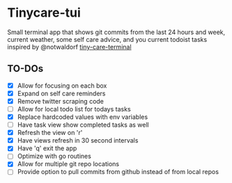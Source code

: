 # Tinycare-tui

Small terminal app that shows git commits from the last 24 hours and week, current weather, some self care advice, and you current todoist tasks
inspired by @notwaldorf [tiny-care-terminal](https://github.com/notwaldorf/tiny-care-terminal)

## TO-DOs
- [x] Allow for focusing on each box
- [x] Expand on self care reminders
- [x] Remove twitter scraping code
- [ ] Allow for local todo list for todays tasks
- [x] Replace hardcoded values with env variables
- [ ] Have task view show completed tasks as well
- [x] Refresh the view on 'r'
- [x] Have views refresh in 30 second intervals
- [x] Have 'q' exit the app
- [ ] Optimize with go routines
- [x] Allow for multiple git repo locations
- [ ] Provide option to pull commits from github instead of from local repos
